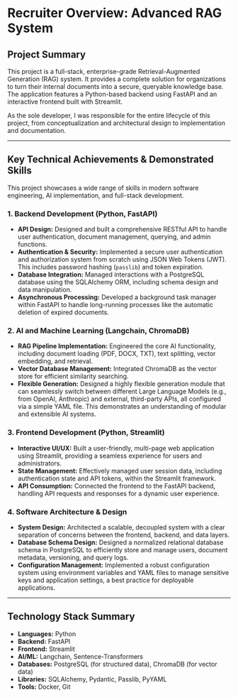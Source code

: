 # Recruiter Overview: Advanced RAG System

## Project Summary

This project is a full-stack, enterprise-grade Retrieval-Augmented Generation (RAG) system. It provides a complete solution for organizations to turn their internal documents into a secure, queryable knowledge base. The application features a Python-based backend using FastAPI and an interactive frontend built with Streamlit.

As the sole developer, I was responsible for the entire lifecycle of this project, from conceptualization and architectural design to implementation and documentation.

---

## Key Technical Achievements & Demonstrated Skills

This project showcases a wide range of skills in modern software engineering, AI implementation, and full-stack development.

### 1. Backend Development (Python, FastAPI)

*   **API Design:** Designed and built a comprehensive RESTful API to handle user authentication, document management, querying, and admin functions.
*   **Authentication & Security:** Implemented a secure user authentication and authorization system from scratch using JSON Web Tokens (JWT). This includes password hashing (`passlib`) and token expiration.
*   **Database Integration:** Managed interactions with a PostgreSQL database using the SQLAlchemy ORM, including schema design and data manipulation.
*   **Asynchronous Processing:** Developed a background task manager within FastAPI to handle long-running processes like the automatic deletion of expired documents.

### 2. AI and Machine Learning (Langchain, ChromaDB)

*   **RAG Pipeline Implementation:** Engineered the core AI functionality, including document loading (PDF, DOCX, TXT), text splitting, vector embedding, and retrieval.
*   **Vector Database Management:** Integrated ChromaDB as the vector store for efficient similarity searching.
*   **Flexible Generation:** Designed a highly flexible generation module that can seamlessly switch between different Large Language Models (e.g., from OpenAI, Anthropic) and external, third-party APIs, all configured via a simple YAML file. This demonstrates an understanding of modular and extensible AI systems.

### 3. Frontend Development (Python, Streamlit)

*   **Interactive UI/UX:** Built a user-friendly, multi-page web application using Streamlit, providing a seamless experience for users and administrators.
*   **State Management:** Effectively managed user session data, including authentication state and API tokens, within the Streamlit framework.
*   **API Consumption:** Connected the frontend to the FastAPI backend, handling API requests and responses for a dynamic user experience.

### 4. Software Architecture & Design

*   **System Design:** Architected a scalable, decoupled system with a clear separation of concerns between the frontend, backend, and data layers.
*   **Database Schema Design:** Designed a normalized relational database schema in PostgreSQL to efficiently store and manage users, document metadata, versioning, and query logs.
*   **Configuration Management:** Implemented a robust configuration system using environment variables and YAML files to manage sensitive keys and application settings, a best practice for deployable applications.

---

## Technology Stack Summary

*   **Languages:** Python
*   **Backend:** FastAPI
*   **Frontend:** Streamlit
*   **AI/ML:** Langchain, Sentence-Transformers
*   **Databases:** PostgreSQL (for structured data), ChromaDB (for vector data)
*   **Libraries:** SQLAlchemy, Pydantic, Passlib, PyYAML
*   **Tools:** Docker, Git
